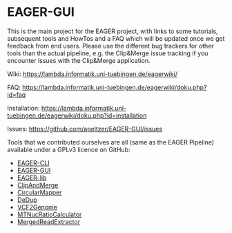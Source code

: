 # EAGER-GUI
This is the main project for the EAGER project, with links to some tutorials, subsequent tools and HowTos and a FAQ which will be updated once we get feedback from end users. Please use the different bug trackers for other tools than the actual pipeline, e.g. the Clip&Merge issue tracking if you encounter issues with the Clip&Merge application. 

Wiki: <https://lambda.informatik.uni-tuebingen.de/eagerwiki/>

FAQ: <https://lambda.informatik.uni-tuebingen.de/eagerwiki/doku.php?id=faq>

Installation: <https://lambda.informatik.uni-tuebingen.de/eagerwiki/doku.php?id=installation>

Issues: <https://github.com/apeltzer/EAGER-GUI/issues>

Tools that we contributed ourselves are all (same as the EAGER Pipeline) available under a GPLv3 licence on GitHub:

 - [EAGER-CLI](apeltzer/EAGER-CLI)
 - [EAGER-GUI](apeltzer/EAGER-GUI)
 - [EAGER-lib](apeltzer/EAGERlib)
 - [ClipAndMerge](apeltzer/ClipAndMerge)
 - [CircularMapper](apeltzer/CircularMapper)
 - [DeDup](apeltzer/DeDup)
 - [VCF2Genome](apeltzer/VCF2Genome)
 - [MTNucRatioCalculator](apeltzer/MTNucRatioCalculator)
 - [MergedReadExtractor](apeltzer/MergedReadExtractor)




